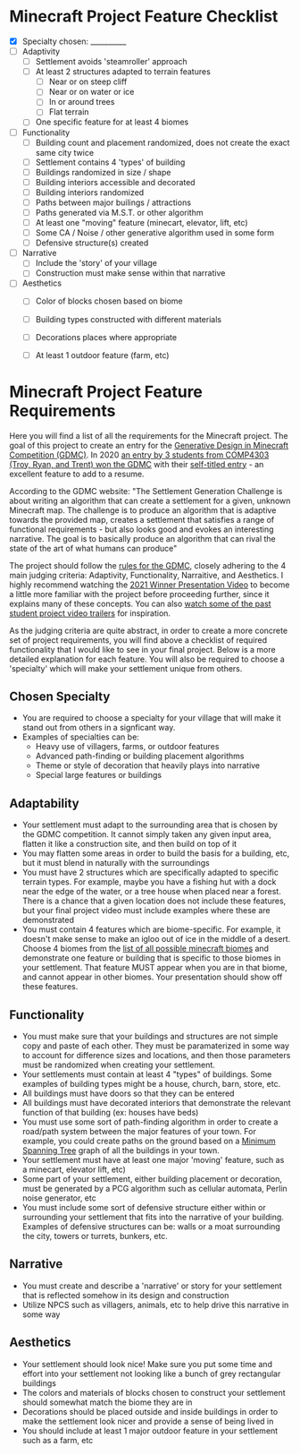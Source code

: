 
# Minecraft Project Feature Checklist
- [x] Specialty chosen: __________
- [ ] Adaptivity
  - [ ] Settlement avoids 'steamroller' approach
  - [ ] At least 2 structures adapted to terrain features
    - [ ] Near or on steep cliff
    - [ ] Near or on water or ice
    - [ ] In or around trees
    - [ ] Flat terrain
  - [ ] One specific feature for at least 4 biomes
- [ ] Functionality
  - [ ] Building count and placement randomized, does not create the exact same city twice
  - [ ] Settlement contains 4 'types' of building
  - [ ] Buildings randomized in size / shape
  - [ ] Building interiors accessible and decorated  
  - [ ] Building interiors randomized
  - [ ] Paths between major builings / attractions
  - [ ] Paths generated via M.S.T. or other algorithm
  - [ ] At least one "moving" feature (minecart, elevator, lift, etc)
  - [ ] Some CA / Noise / other generative algorithm used in some form
  - [ ] Defensive structure(s) created
- [ ] Narrative
  - [ ] Include the 'story' of your village
  - [ ] Construction must make sense within that narrative
- [ ] Aesthetics
  - [ ] Color of blocks chosen based on biome
  - [ ] Building types constructed with different materials
  - [ ] Decorations places where appropriate
  - [ ] At least 1 outdoor feature (farm, etc)


# Minecraft Project Feature Requirements

Here you will find a list of all the requirements for the Minecraft project. The goal of this project to create an entry for the [Generative Design in Minecraft Competition (GDMC)](https://gendesignmc.wikidot.com/wiki:2022-settlement-generation-competition). In 2020 [an entry by 3 students from COMP4303 (Troy, Ryan, and Trent) won the GDMC](https://gazette.mun.ca/student-life/3d-world-builders/) with their [self-titled entry](https://gendesignmc.wikidot.com/wiki:2020-settlement-generation-competition) - an excellent feature to add to a resume.

According to the GDMC website: "The Settlement Generation Challenge is about writing an algorithm that can create a settlement for a given, unknown Minecraft map. The challenge is to produce an algorithm that is adaptive towards the provided map, creates a settlement that satisfies a range of functional requirements - but also looks good and evokes an interesting narrative. The goal is to basically produce an algorithm that can rival the state of the art of what humans can produce"

The project should follow the [rules for the GDMC](https://gendesignmc.wikidot.com/wiki:2022-settlement-generation-competition), closely adhering to the 4 main judging criteria: Adaptivity, Functionality, Narraitive, and Aesthetics. I highly recommend watching the [2021 Winner Presentation Video](https://youtu.be/uYUIZUGPNX8) to become a little more familiar with the project before proceeding further, since it explains many of these concepts. You can also [watch some of the past student project video trailers](https://www.youtube.com/watch?v=X9VV-F9465U&list=PL_xRyXins849F8QIw5s1ID8FOR2cdPMzH&index=1) for inspiration.

As the judging criteria are quite abstract, in order to create a more concrete set of project requirements, you will find above a checklist of required functionality that I would like to see in your final project. Below is a more detailed explanation for each feature. You will also be required to choose a 'specialty' which will make your settlement unique from others.

## Chosen Specialty

- You are required to choose a specialty for your village that will make it stand out from others in a signficant way.
- Examples of specialties can be:
  - Heavy use of villagers, farms, or outdoor features
  - Advanced path-finding or building placement algorithms
  - Theme or style of decoration that heavily plays into narrative
  - Special large features or buildings 

## Adaptability

- Your settlement must adapt to the surrounding area that is chosen by the GDMC competition. It cannot simply taken any given input area, flatten it like a construction site, and then build on top of it
- You may flatten some areas in order to build the basis for a building, etc, but it must blend in naturally with the surroundings
- You must have 2 structures which are specifically adapted to specific terrain types. For example, maybe you have a fishing hut with a dock near the edge of the water, or a tree house when placed near a forest. There is a chance that a given location does not include these features, but your final project video must include examples where these are demonstrated
- You must contain 4 features which are biome-specific. For example, it doesn't make sense to make an igloo out of ice in the middle of a desert. Choose 4 biomes from the [list of all possible minecraft biomes](https://help.minecraft.net/hc/en-us/articles/360046470431-Minecraft-Types-of-Biomes) and demonstrate one feature or building that is specific to those biomes in your settlement. That feature MUST appear when you are in that biome, and cannot appear in other biomes. Your presentation should show off these features.

## Functionality

- You must make sure that your buildings and structures are not simple copy and paste of each other. They must be paramaterized in some way to account for difference sizes and locations, and then those parameters must be randomized when creating your settlement. 
- Your settlements must contain at least 4 "types" of buildings. Some examples of building types might be a house, church, barn, store, etc.
- All buildings must have doors so that they can be entered 
- All buildings must have decorated interiors that demonstrate the relevant function of that building (ex: houses have beds)
- You must use some sort of path-finding algorithm in order to create a road/path system between the major features of your town. For example, you could create paths on the ground based on a [Minimum Spanning Tree](https://en.wikipedia.org/wiki/Minimum_spanning_tree) graph of all the buildings in your town.
- Your settlement must have at least one major 'moving' feature, such as a minecart, elevator lift, etc)
- Some part of your settlement, either building placement or decoration, must be generated by a PCG algorithm such as cellular automata, Perlin noise generator, etc
- You must include some sort of defensive structure either within or surrounding your settlement that fits into the narrative of your building. Examples of defensive structures can be: walls or a moat surrounding the city, towers or turrets, bunkers, etc.

## Narrative

- You must create and describe a 'narrative' or story for your settlement that is reflected somehow in its design and construction
- Utilize NPCS such as villagers, animals, etc to help drive this narrative in some way

## Aesthetics

- Your settlement should look nice! Make sure you put some time and effort into your settlement not looking like a bunch of grey rectangular buildings
- The colors and materials of blocks chosen to construct your settlement should somewhat match the biome they are in
- Decorations should be placed outside and inside buildings in order to make the settlement look nicer and provide a sense of being lived in
- You should include at least 1 major outdoor feature in your settlement such as a farm, etc

